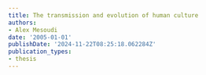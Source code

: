 ```yaml
---
title: The transmission and evolution of human culture
authors:
- Alex Mesoudi
date: '2005-01-01'
publishDate: '2024-11-22T08:25:18.062284Z'
publication_types:
- thesis
---
```

